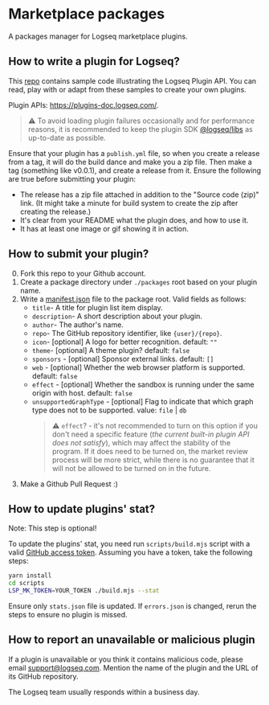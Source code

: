 # Marketplace packages

A packages manager for Logseq marketplace plugins.

## How to write a plugin for Logseq?

This [repo](https://github.com/logseq/logseq-plugin-samples) contains sample code illustrating the Logseq Plugin API. You can read, play with or adapt from these samples to create your own plugins.

Plugin APIs: https://plugins-doc.logseq.com/.

> ⚠️ To avoid loading plugin failures occasionally and for performance reasons, 
> it is recommended to keep the plugin SDK [@logseq/libs](https://www.npmjs.com/package/@logseq/libs) as up-to-date as possible.

Ensure that your plugin has a `publish.yml` file, so when you create a release from a tag, it will do the build dance and make you a zip file. Then make a tag (something like v0.0.1), and create a release from it. Ensure the following are true before submitting your plugin:
- The release has a zip file attached in addition to the "Source code (zip)" link. (It might take a minute for build system to create the zip after creating the release.)
- It's clear from your README what the plugin does, and how to use it.
- It has at least one image or gif showing it in action.

## How to submit your plugin?

0. Fork this repo to your Github account.
1. Create a package directory under `./packages` root based on your plugin name.
2. Write a [manifest.json](./packages/logseq-dev-theme/manifest.json) file to the package root. Valid fields as follows:
    - `title`- A title for plugin list item display.
    - `description`- A short description about your plugin.
    - `author`- The author's name.
    - `repo`- The GitHub repository identifier, like `{user}/{repo}`.
    - `icon`- [optional] A logo for better recognition. default: `""`
    - `theme`- [optional] A theme plugin? default: `false`
    - `sponsors` - [optional] Sponsor external links. default: `[]`
    - `web` - [optional] Whether the web browser platform is supported. default: `false`
    - `effect` - [optional] Whether the sandbox is running under the same origin with host. default: `false`
    - `unsupportedGraphType` - [optional] Flag to indicate that which graph type does not to be supported. value: `file` | `db`
      > ⚠️ `effect`? - it's not recommended to turn on this option if you don't 
      need a specific feature (_the current built-in plugin API does not satisfy_), 
      which may affect the stability of the program. If it does need to be turned on, 
      the market review process will be more strict, while there is no guarantee 
      that it will not be allowed to be turned on in the future.
3. Make a Github Pull Request :)

## How to update plugins' stat?

Note: This step is optional!

To update the plugins' stat,
you need run `scripts/build.mjs` script with a valid
[GitHub access token](https://github.com/settings/tokens).
Assuming you have a token,
take the following steps:

```sh
yarn install
cd scripts
LSP_MK_TOKEN=YOUR_TOKEN ./build.mjs --stat
```

Ensure only `stats.json` file is updated.
If `errors.json` is changed,
rerun the steps to ensure no plugin is missed.

## How to report an unavailable or malicious plugin
If a plugin is unavailable or you think it contains malicious code, please email [support@logseq.com](mailto:support@logseq.com). Mention the name of the plugin and the URL of its GitHub repository.

The Logseq team usually responds within a business day.
